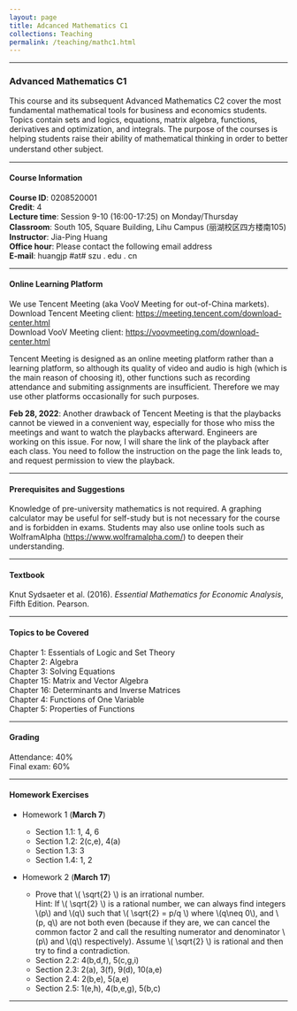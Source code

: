 ```yaml
---
layout: page
title: Adcanced Mathematics C1
collections: Teaching
permalink: /teaching/mathc1.html
---
```


---
### Advanced Mathematics C1

This course and its subsequent Advanced Mathematics C2 cover the most fundamental mathematical tools for business and economics students. Topics contain sets and logics, equations, matrix algebra, functions, derivatives and optimization, and integrals. The purpose of the courses is helping students raise their ability of mathematical thinking in order to better understand other subject.  　

---
#### Course Information

**Course ID**: 0208520001   
**Credit**: 4    
**Lecture time**: Session 9-10 (16:00-17:25) on Monday/Thursday    
**Classroom**: South 105, Square Building, Lihu Campus (丽湖校区四方楼南105)   
**Instructor**: Jia-Ping Huang   
**Office hour**: Please contact the following email address   
**E-mail**: huangjp #at# szu . edu . cn

---
#### Online Learning Platform

We use Tencent Meeting (aka VooV Meeting for out-of-China markets).    
Download Tencent Meeting client: <https://meeting.tencent.com/download-center.html>   
Download VooV Meeting client: <https://voovmeeting.com/download-center.html>    

Tencent Meeting is designed as an online meeting platform rather than a learning platform, so although its quality of video and audio is high (which is the main reason of choosing it), other functions such as recording attendance and submiting assignments are insufficient. Therefore we may use other platforms occasionally for such purposes.

**Feb 28, 2022**: Another drawback of Tencent Meeting is that the playbacks cannot be viewed in a convenient way, especially for those who miss the meetings and want to watch the playbacks afterward. Engineers are working on this issue. For now, I will share the link of the playback after each class. You need to follow the instruction on the page the link leads to, and request permission to view the playback.     

---
#### Prerequisites and Suggestions

Knowledge of pre-university mathematics is not required. A graphing calculator may be useful for self-study but is not necessary for the course and is forbidden in exams. Students may also use online tools such as WolframAlpha (<https://www.wolframalpha.com/>) to deepen their understanding.

---
#### Textbook

Knut Sydsaeter et al. (2016). *Essential Mathematics for Economic Analysis*, Fifth Edition. Pearson.   


---
#### Topics to be Covered

Chapter 1: Essentials of Logic and Set Theory   
Chapter 2: Algebra   
Chapter 3: Solving Equations   
Chapter 15: Matrix and Vector Algebra    
Chapter 16: Determinants and Inverse Matrices   
Chapter 4: Functions of One Variable    
Chapter 5: Properties of Functions  

---
#### Grading

Attendance: 40%     
Final exam: 60%   


---
#### Homework Exercises   

* Homework 1 (**March 7**)   
  - Section 1.1: 1, 4, 6
  - Section 1.2: 2(c,e), 4(a)
  - Section 1.3: 3
  - Section 1.4: 1, 2   

* Homework 2 (**March 17**)   
  - Prove that \\( \sqrt{2} \\) is an irrational number.   
    Hint: If \\( \sqrt{2} \\) is a rational number, we can always find integers \\(p\\) and \\(q\\) such that \\( \sqrt{2} = p/q \\) where \\(q\neq 0\\), and \\(p, q\\) are not both even (because if they are, we can cancel the common factor 2 and call the resulting numerator and denominator \\(p\\) and \\(q\\) respectively). Assume \\( \sqrt{2} \\) is rational and then try to find a contradiction.
  - Section 2.2: 4(b,d,f), 5(c,g,i)
  - Section 2.3: 2(a), 3(f), 9(d), 10(a,e)
  - Section 2.4: 2(b,e), 5(a,e)
  - Section 2.5: 1(e,h), 4(b,e,g), 5(b,c)   



---
